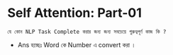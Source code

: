 
# Self Attention: Part-01

` যে কোন NLP Task Complete করার জন্য জন্য সবচেয়ে গুরুত্বপূর্ণ কাজ কি ?  `

- Ans হচ্ছেঃ Word কে Number এ convert করা ।


